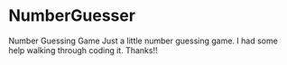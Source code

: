 # NumberGuesser
Number Guessing Game
Just a little number guessing game. I had some help walking through coding it. Thanks!!
